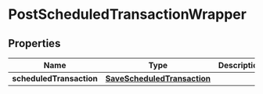 

# PostScheduledTransactionWrapper


## Properties

| Name | Type | Description | Notes |
|------------ | ------------- | ------------- | -------------|
|**scheduledTransaction** | [**SaveScheduledTransaction**](SaveScheduledTransaction.md) |  |  |



